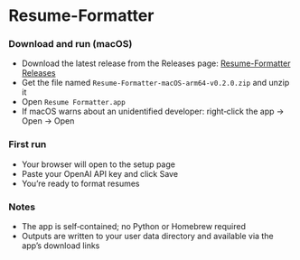# Resume-Formatter

### Download and run (macOS)

- Download the latest release from the Releases page: [Resume-Formatter Releases](https://github.com/MacMcMurphy/Resume-Formatter/releases)
- Get the file named `Resume-Formatter-macOS-arm64-v0.2.0.zip` and unzip it
- Open `Resume Formatter.app`
- If macOS warns about an unidentified developer: right‑click the app → Open → Open

### First run

- Your browser will open to the setup page
- Paste your OpenAI API key and click Save
- You’re ready to format resumes

### Notes

- The app is self‑contained; no Python or Homebrew required
- Outputs are written to your user data directory and available via the app’s download links

